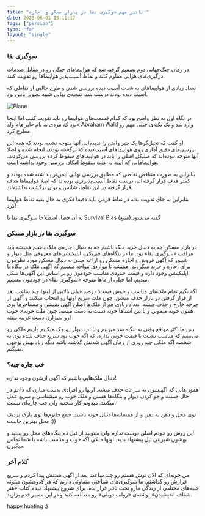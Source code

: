 ```yaml
---
title: "تاثیر مهم سوگیری بقا در بازار مسکن و اجاره!"
date: 2023-06-01 15:11:17
tags: ["persian"]
type: "fa"
layout: "single"
---
```


### سوگیری بقا

در زمان جنگ‌جهانی دوم تصمیم گرفته شد که هواپیماهای جنگی رو در مقابل صدمات درگیری‌های هوایی مقاوم کنند و نقاط آسیب‌پذیر هواپیماها رو تقویت کنند.

تعداد زیادی از هواپیماهای به شدت آسیب دیده بررسی شدن و طرح جالبی از نقاطی که آسیب دیده بودند درست شد. نتیجه‌ی نهایی شبیه تصویر پایین بود.

![Plane](plane-damaged-by-bullets.webp)

در نگاه اول به نظر واضح بود که کدام قسمت‌های هواپیما رو باید تقویت کنند، اما اینجا بود که مردی به نام «آبراهام ولد» Abraham Wald وارد شد و یک نکته‌ی خیلی مهم رو مطرح کرد.

او گفت که تحیل‌گرها یک چیز واضح را ندیده‌اند. آنها متوجه نشده بودند که همه این بررسی‌های دقیق آماری روی هواپیماهای آسیب‌دیده که برگشته بودند، انجام شده و اصلا آنها متوجه نبوده‌اند که مشکل اصلی را باید در هواپیماهای سقوط کرده بررسی می‌کردند، هواپیماهایی که البته به علت سقوط امکان بررسی وجود نداشته است.

بنابراین به صورت متناقض نقاطی که مطابق بررسی نهایی ایمن‌تر پنداشته شده بودند و کمتر هدف قرار گرفته‌اند، درست نقاط آسیب‌پذیرتری بوده‌اند که اصلا هواپیماها هدف قرار گرفته در این نقاط، شانس و توان برگشت نداشته‌اند.

بنابراین به جای تقویت بدنه در نقاط قرمز، باید دقیقا فکری به حال بقیه نقاط هواپیما کرد!

به آن خطا، اصطلاحا سوگیری بقا یا Survival Bias گفته می‌شود.([منبع](https://www.1pezeshk.com/archives/2019/03/why-wwii-aircraft-were-protected-the-wrong-way-survival-bias.html))

### سوگیری بقا در بازار مسکن

در بازار مسکن چه به دنبال خرید ملک باشیم چه به دنبال اجاره‌ی ملک باشیم همیشه باید مراقب «سوگیری بقا» بود. ما در بنگاه‌های فیزیکی، اپلیکیشن‌های معروفی مثل دیوار و شیپور که آگهی فروش و اجاره مسکن رو اراعه میدن به دنبال مسکن مورد نظرمون برای اجاره و خرید میگردیم. همیشه با مواردی مواجه میشیم که آگهی ملک در بنگاه یا اپلیکیشن وجود داره و قیمت‌ حدودی مناسب خودمون رو بر اساس این آگهی‌ها شکل میدیم. اما خیلی از ماها متوجه «سوگیری بقا» در خودمون نیستیم.

اگه نگیم تمام ملک‌های مناسب و خوش قیمت؛ درصد خیلی بالایی از اونها چند ساعت بعد از قرار گرفتن در بازار حذف میشن. چون ملت سریع اونها رو انتخاب میکنند و آگهی از چرخه خارج و حذف میشه. تعداد زیادی هم از ملک‌ها اصلن آگهی نمیشن و مستاجرها توی همون خونه میمونن و یا بین آشناها خونه دست به دست میشه، چون ملت خونه‌ی خوب رو نمیزارن دست غریبه بیفته!

پس ما اکثر مواقع وقتی به بنگاه سر میزنیم و یا اپ دیوار رو چک میکنیم داریم ملکی رو می‌بینیم که مناسب نیست یا قیمت خوبی نداره، که اگه خوب بود سریع حذف شده بود. به شخصه اگه ملکی چند روزی از زمان آگهی شدنش گذشته باشه دیگه زیاد بهش توجهی نمیکنم.

### خب چاره چیه؟

دنبال ملک‌هایی باشیم که آگهی ازشون وجود نداره!

همون‌هایی که آگهیشون به سرعت حذف میشه. اونها رو افرادی بدست میارن که داعم در حال جست و جو کردن دیوار و بنگاه‌ها هستن و ملک خوب رو میشناسن و سریع عمل میکنند. میدونم کار سختیه ولی خب چاره‌ای نیست.

توی محل و دهن به دهن و از همسایه‌ها دنبال خونه باشید. جمع خانوم‌ها توی پارک نزدیک محل بهترین جاست :))

این روش رو خودم اصلن دوست ندارم ولی میتونید از قبل دَم بنگاه‌های محل رو ببینید و بهشون شیرینی تپل پیشنهاد بدید. اونها ملکی اگه خوب و مناسب باشه با شما تماس میگیرن.

### کلام آخر

من خونه‌ای که الان توش هستم رو چند ساعت بعد از اگهی شدنش پیدا کردم و سریع قرارش رو گذاشتم. ما سوگیری‌های شناختی متفاوتی داریم که هر کدومشون میتونه جنبه‌های مختلفی از زندگی مارو تحت تاثیر قرار بده. برای شروع پیشنهاد میدم کتاب «هنر شفاف اندیشیدن» نوشته‌ی «رولف دوبلی» رو مطالعه کنید و در این مسیر قدم بزارید.

happy hunting :)
